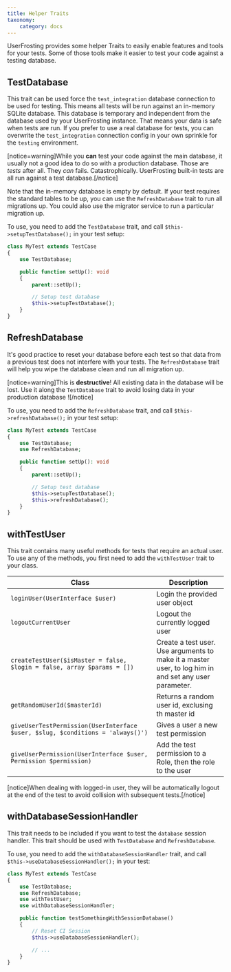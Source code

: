 ```yaml
---
title: Helper Traits
taxonomy:
    category: docs
---
```


UserFrosting provides some helper Traits to easily enable features and tools for your tests. Some of those tools make it easier to test your code against a testing database.

## TestDatabase

This trait can be used force the `test_integration` database connection to be used for testing. This means all tests will be run against an in-memory SQLite database. This database is temporary and independent from the database used by your UserFrosting instance. That means your data is safe when tests are run. If you prefer to use a real database for tests, you can overwrite the `test_integration` connection config in your own sprinkle for the `testing` environment.

[notice=warning]While you **can** test your code against the main database, it usually not a good idea to do so with a production database. Those are _tests_ after all. They _can_ fails. Catastrophically. UserFrosting built-in tests are all run against a test database.[/notice]

Note that the in-memory database is empty by default. If your test requires the standard tables to be up, you can use the `RefreshDatabase` trait to run all migrations up. You could also use the migrator service to run a particular migration up.

To use, you need to add the `TestDatabase` trait, and call `$this->setupTestDatabase();` in your test setup:

```php
class MyTest extends TestCase
{
    use TestDatabase;

    public function setUp(): void
    {
        parent::setUp();

        // Setup test database
        $this->setupTestDatabase();
    }
}
```

## RefreshDatabase

It's good practice to reset your database before each test so that data from a previous test does not interfere with your tests. The `RefreshDatabase` trait will help you wipe the database clean and run all migration up.

[notice=warning]This is **destructive**! All existing data in the database will be lost. Use it along the `TestDatabase` trait to avoid losing data in your production database ![/notice]

To use, you need to add the `RefreshDatabase` trait, and call `$this->refreshDatabase();` in your test setup:

```php
class MyTest extends TestCase
{
    use TestDatabase;
    use RefreshDatabase;

    public function setUp(): void
    {
        parent::setUp();

        // Setup test database
        $this->setupTestDatabase();
        $this->refreshDatabase();
    }
}
```

## withTestUser

This trait contains many useful methods for tests that require an actual user. To use any of the methods, you first need to add the `withTestUser` trait to your class.


| Class                                                                          | Description                                                           |
| ------------------------------------------------------------------------------ | --------------------------------------------------------------------- |
| `loginUser(UserInterface $user)`                                               | Login the provided user object                                        |
| `logoutCurrentUser`                                                            | Logout the currently logged user                                      |
| `createTestUser($isMaster = false, $login = false, array $params = [])`        | Create a test user. Use arguments to make it a master user, to log him in and set any user parameter. |
| `getRandomUserId($masterId)`                                                   | Returns a random user id, exclusing th master id                      |
| `giveUserTestPermission(UserInterface $user, $slug, $conditions = 'always()')` | Gives a user a new test permission                                    |
| `giveUserPermission(UserInterface $user, Permission $permission)`              | Add the test permission to a Role, then the role to the user          |

[notice]When dealing with logged-in user, they will be automatically logout at the end of the test to avoid collision with subsequent tests.[/notice]

## withDatabaseSessionHandler

This trait needs to be included if you want to test the `database` session handler. This trait should be used with `TestDatabase` and `RefreshDatabase`.

To use, you need to add the `withDatabaseSessionHandler` trait, and call `$this->useDatabaseSessionHandler();` in your test:

```php
class MyTest extends TestCase
{
    use TestDatabase;
    use RefreshDatabase;
    use withTestUser;
    use withDatabaseSessionHandler;

    public function testSomethingWithSessionDatabase()
    {
        // Reset CI Session
        $this->useDatabaseSessionHandler();

        // ...
    }
}
```
